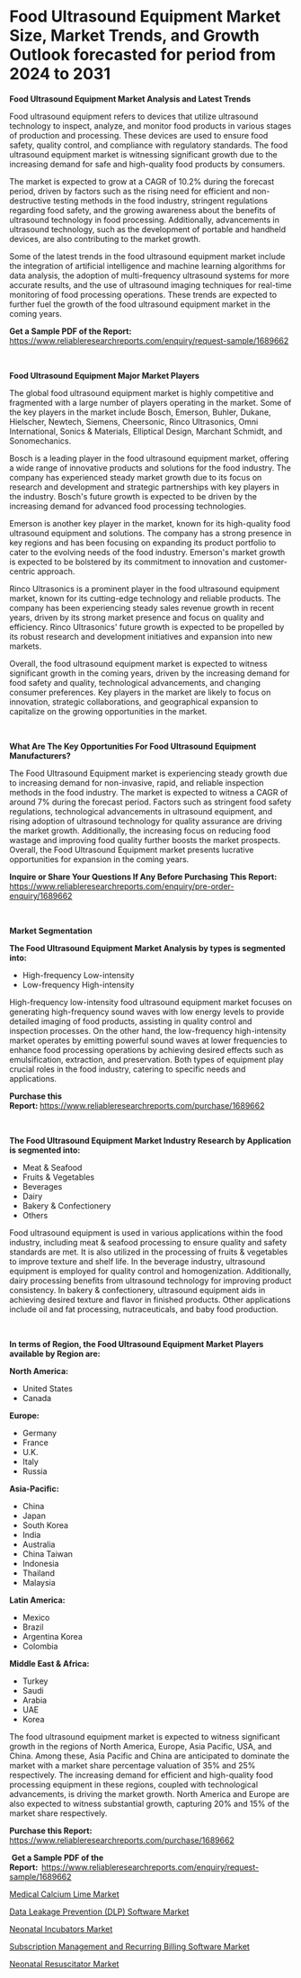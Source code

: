 <p><h1>Food Ultrasound Equipment Market Size, Market Trends, and Growth Outlook forecasted for period from 2024 to 2031</h1></p><p><strong>Food Ultrasound Equipment Market Analysis and Latest Trends</strong></p>
<p><p>Food ultrasound equipment refers to devices that utilize ultrasound technology to inspect, analyze, and monitor food products in various stages of production and processing. These devices are used to ensure food safety, quality control, and compliance with regulatory standards. The food ultrasound equipment market is witnessing significant growth due to the increasing demand for safe and high-quality food products by consumers.</p><p>The market is expected to grow at a CAGR of 10.2% during the forecast period, driven by factors such as the rising need for efficient and non-destructive testing methods in the food industry, stringent regulations regarding food safety, and the growing awareness about the benefits of ultrasound technology in food processing. Additionally, advancements in ultrasound technology, such as the development of portable and handheld devices, are also contributing to the market growth.</p><p>Some of the latest trends in the food ultrasound equipment market include the integration of artificial intelligence and machine learning algorithms for data analysis, the adoption of multi-frequency ultrasound systems for more accurate results, and the use of ultrasound imaging techniques for real-time monitoring of food processing operations. These trends are expected to further fuel the growth of the food ultrasound equipment market in the coming years.</p></p>
<p><strong>Get a Sample PDF of the Report:&nbsp;</strong> <a href="https://www.reliableresearchreports.com/enquiry/request-sample/1689662">https://www.reliableresearchreports.com/enquiry/request-sample/1689662</a></p>
<p>&nbsp;</p>
<p><strong>Food Ultrasound Equipment Major Market Players</strong></p>
<p><p>The global food ultrasound equipment market is highly competitive and fragmented with a large number of players operating in the market. Some of the key players in the market include Bosch, Emerson, Buhler, Dukane, Hielscher, Newtech, Siemens, Cheersonic, Rinco Ultrasonics, Omni International, Sonics & Materials, Elliptical Design, Marchant Schmidt, and Sonomechanics.</p><p>Bosch is a leading player in the food ultrasound equipment market, offering a wide range of innovative products and solutions for the food industry. The company has experienced steady market growth due to its focus on research and development and strategic partnerships with key players in the industry. Bosch's future growth is expected to be driven by the increasing demand for advanced food processing technologies.</p><p>Emerson is another key player in the market, known for its high-quality food ultrasound equipment and solutions. The company has a strong presence in key regions and has been focusing on expanding its product portfolio to cater to the evolving needs of the food industry. Emerson's market growth is expected to be bolstered by its commitment to innovation and customer-centric approach.</p><p>Rinco Ultrasonics is a prominent player in the food ultrasound equipment market, known for its cutting-edge technology and reliable products. The company has been experiencing steady sales revenue growth in recent years, driven by its strong market presence and focus on quality and efficiency. Rinco Ultrasonics' future growth is expected to be propelled by its robust research and development initiatives and expansion into new markets.</p><p>Overall, the food ultrasound equipment market is expected to witness significant growth in the coming years, driven by the increasing demand for food safety and quality, technological advancements, and changing consumer preferences. Key players in the market are likely to focus on innovation, strategic collaborations, and geographical expansion to capitalize on the growing opportunities in the market.</p></p>
<p>&nbsp;</p>
<p><strong>What Are The Key Opportunities For Food Ultrasound Equipment Manufacturers?</strong></p>
<p><p>The Food Ultrasound Equipment market is experiencing steady growth due to increasing demand for non-invasive, rapid, and reliable inspection methods in the food industry. The market is expected to witness a CAGR of around 7% during the forecast period. Factors such as stringent food safety regulations, technological advancements in ultrasound equipment, and rising adoption of ultrasound technology for quality assurance are driving the market growth. Additionally, the increasing focus on reducing food wastage and improving food quality further boosts the market prospects. Overall, the Food Ultrasound Equipment market presents lucrative opportunities for expansion in the coming years.</p></p>
<p><strong>Inquire or Share Your Questions If Any Before Purchasing This Report:</strong> <a href="https://www.reliableresearchreports.com/enquiry/pre-order-enquiry/1689662">https://www.reliableresearchreports.com/enquiry/pre-order-enquiry/1689662</a></p>
<p>&nbsp;</p>
<p><strong>Market Segmentation</strong></p>
<p><strong>The Food Ultrasound Equipment Market Analysis by types is segmented into:</strong></p>
<p><ul><li>High-frequency Low-intensity</li><li>Low-frequency High-intensity</li></ul></p>
<p><p>High-frequency low-intensity food ultrasound equipment market focuses on generating high-frequency sound waves with low energy levels to provide detailed imaging of food products, assisting in quality control and inspection processes. On the other hand, the low-frequency high-intensity market operates by emitting powerful sound waves at lower frequencies to enhance food processing operations by achieving desired effects such as emulsification, extraction, and preservation. Both types of equipment play crucial roles in the food industry, catering to specific needs and applications.</p></p>
<p><strong>Purchase this Report:&nbsp;</strong><a href="https://www.reliableresearchreports.com/purchase/1689662">https://www.reliableresearchreports.com/purchase/1689662</a></p>
<p>&nbsp;</p>
<p><strong>The Food Ultrasound Equipment Market Industry Research by Application is segmented into:</strong></p>
<p><ul><li>Meat & Seafood</li><li>Fruits & Vegetables</li><li>Beverages</li><li>Dairy</li><li>Bakery & Confectionery</li><li>Others</li></ul></p>
<p><p>Food ultrasound equipment is used in various applications within the food industry, including meat & seafood processing to ensure quality and safety standards are met. It is also utilized in the processing of fruits & vegetables to improve texture and shelf life. In the beverage industry, ultrasound equipment is employed for quality control and homogenization. Additionally, dairy processing benefits from ultrasound technology for improving product consistency. In bakery & confectionery, ultrasound equipment aids in achieving desired texture and flavor in finished products. Other applications include oil and fat processing, nutraceuticals, and baby food production.</p></p>
<p>&nbsp;</p>
<p><strong>In terms of Region, the Food Ultrasound Equipment Market Players available by Region are:</strong></p>
<p>
    <p> <strong> North America: </strong>
        <ul>
            <li>United States</li>
            <li>Canada</li>
        </ul>
        </p> 
    <p> <strong> Europe: </strong>
        <ul>
            <li>Germany</li>
            <li>France</li>
            <li>U.K.</li>
            <li>Italy</li>
            <li>Russia</li>
        </ul>
        </p> 
    <p> <strong> Asia-Pacific: </strong>
        <ul>
            <li>China</li>
            <li>Japan</li>
            <li>South Korea</li>
            <li>India</li>
            <li>Australia</li>
            <li>China Taiwan</li>
            <li>Indonesia</li>
            <li>Thailand</li>
            <li>Malaysia</li>
        </ul>
        </p> 
    <p> <strong> Latin America: </strong>
        <ul>
            <li>Mexico</li>
            <li>Brazil</li>
            <li>Argentina Korea</li>
            <li>Colombia</li>
        </ul>
        </p> 
    <p> <strong> Middle East & Africa: </strong>
        <ul>
            <li>Turkey</li>
            <li>Saudi</li>
            <li>Arabia</li>
            <li>UAE</li>
            <li>Korea</li>
        </ul>
    </p>
    </p>
<p><p>The food ultrasound equipment market is expected to witness significant growth in the regions of North America, Europe, Asia Pacific, USA, and China. Among these, Asia Pacific and China are anticipated to dominate the market with a market share percentage valuation of 35% and 25% respectively. The increasing demand for efficient and high-quality food processing equipment in these regions, coupled with technological advancements, is driving the market growth. North America and Europe are also expected to witness substantial growth, capturing 20% and 15% of the market share respectively.</p></p>
<p><strong>Purchase this Report: </strong><a href="https://www.reliableresearchreports.com/purchase/1689662">https://www.reliableresearchreports.com/purchase/1689662</a></p>
<p>&nbsp;<strong>Get a Sample PDF of the Report:&nbsp;&nbsp;</strong><a href="https://www.reliableresearchreports.com/enquiry/request-sample/1689662">https://www.reliableresearchreports.com/enquiry/request-sample/1689662</a></p>
<p><strong></strong></p>
<p><p><a href="https://github.com/pjcfca/Market-Research-Report-List-1/blob/main/medical-calcium-lime-market.md">Medical Calcium Lime Market</a></p><p><a href="https://issuu.com/reportprime-2/docs/data-leakage-prevention-dlp-software-market-size-2">Data Leakage Prevention (DLP) Software Market</a></p><p><a href="https://github.com/johnbach50/Market-Research-Report-List-2/blob/main/neonatal-incubators-market.md">Neonatal Incubators Market</a></p><p><a href="https://issuu.com/reportprime-2/docs/subscription-management-and-recurring-billing-soft">Subscription Management and Recurring Billing Software Market</a></p><p><a href="https://github.com/wusalecollins540tpqoz/Market-Research-Report-List-1/blob/main/neonatal-resuscitator-market.md">Neonatal Resuscitator Market</a></p></p>